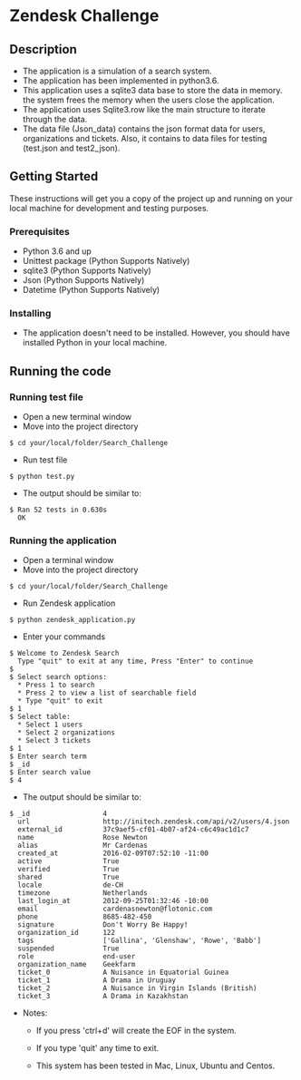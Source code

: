 Zendesk Challenge
===================

Description
-----------

- The application is a simulation of a search system.
- The application has been implemented in python3.6.
- This application uses a sqlite3 data base to store the data in memory. the system frees the memory when the users close the application.
- The application uses Sqlite3.row like the main structure to iterate through the data.
- The data file (Json_data) contains the json format data for users, 
organizations and tickets. Also, it contains to data files for testing
(test.json and test2_json).


Getting Started
---------------

These instructions will get you a copy of the project up and running on your 
local machine for development and testing purposes.

### Prerequisites

  * Python 3.6 and up
  * Unittest package (Python Supports Natively)
  * sqlite3 (Python Supports Natively)
  * Json (Python Supports Natively)
  * Datetime (Python Supports Natively)

### Installing

  - The application doesn't need to be installed. However, you should have installed
  	Python in your local machine. 

Running the code
----------------
   
  ### Running test file
   	
  * Open a new terminal window
  * Move into the project directory
  ```
  $ cd your/local/folder/Search_Challenge
  ```
  * Run test file 
  ```
  $ python test.py
  ```
  * The output should be similar to:
  ```
  $ Ran 52 tests in 0.630s
	OK
  ```

  ### Running the application

  * Open a terminal window
  * Move into the project directory
  ```
  $ cd your/local/folder/Search_Challenge
  ```
  * Run Zendesk application
  ```
  $ python zendesk_application.py
  ```
  * Enter your commands
  ```
  $ Welcome to Zendesk Search
    Type "quit" to exit at any time, Press "Enter" to continue
  $
  $ Select search options:
    * Press 1 to search
    * Press 2 to view a list of searchable field
    * Type "quit" to exit
  $ 1
  $ Select table:
    * Select 1 users
    * Select 2 organizations
    * Select 3 tickets
  $ 1
  $ Enter search term
  $ _id
  $ Enter search value
  $ 4
  ```
  * The output should be similar to:
  ```
  $ _id                  4                   
    url                  http://initech.zendesk.com/api/v2/users/4.json
    external_id          37c9aef5-cf01-4b07-af24-c6c49ac1d1c7
    name                 Rose Newton         
    alias                Mr Cardenas         
    created_at           2016-02-09T07:52:10 -11:00
    active               True                
    verified             True                
    shared               True                
    locale               de-CH               
    timezone             Netherlands         
    last_login_at        2012-09-25T01:32:46 -10:00
    email                cardenasnewton@flotonic.com
    phone                8685-482-450        
    signature            Don't Worry Be Happy!
    organization_id      122                 
    tags                 ['Gallina', 'Glenshaw', 'Rowe', 'Babb']
    suspended            True                
    role                 end-user            
    organization_name    Geekfarm            
    ticket_0             A Nuisance in Equatorial Guinea
    ticket_1             A Drama in Uruguay  
    ticket_2             A Nuisance in Virgin Islands (British)
    ticket_3             A Drama in Kazakhstan
  ```
  - Notes:
  	* If you press 'ctrl+d' will create the EOF in the system.
  	
  	* If you type 'quit' any time to exit.
  	
  	* This system has been tested in Mac, Linux, Ubuntu and Centos.
